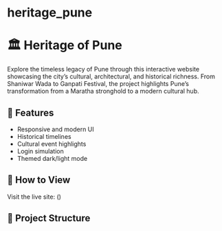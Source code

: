 # heritage_pune
# 🏛 Heritage of Pune

Explore the timeless legacy of Pune through this interactive website showcasing the city’s cultural, architectural, and historical richness. From Shaniwar Wada to Ganpati Festival, the project highlights Pune’s transformation from a Maratha stronghold to a modern cultural hub.

## 🌟 Features
- Responsive and modern UI
- Historical timelines
- Cultural event highlights
- Login simulation
- Themed dark/light mode

## 🚀 How to View
Visit the live site: ()

## 📁 Project Structure

